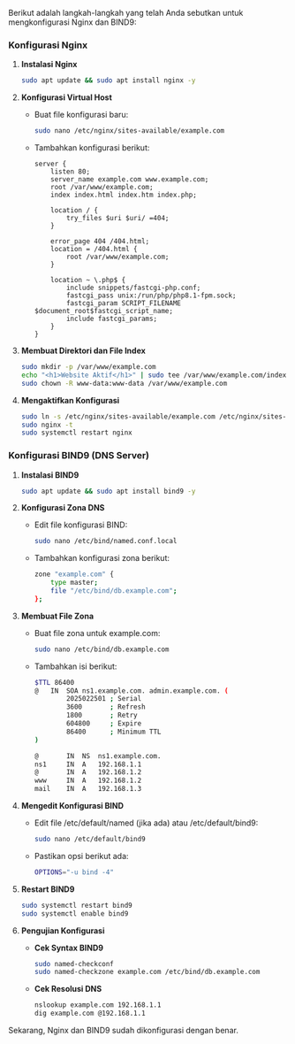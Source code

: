 Berikut adalah langkah-langkah yang telah Anda sebutkan untuk mengkonfigurasi Nginx dan BIND9:

### Konfigurasi Nginx

1. **Instalasi Nginx**
    ```sh
    sudo apt update && sudo apt install nginx -y
    ```

2. **Konfigurasi Virtual Host**
    - Buat file konfigurasi baru:
      ```sh
      sudo nano /etc/nginx/sites-available/example.com
      ```
    - Tambahkan konfigurasi berikut:
      ```nginx
      server {
          listen 80;
          server_name example.com www.example.com;
          root /var/www/example.com;
          index index.html index.htm index.php;

          location / {
              try_files $uri $uri/ =404;
          }

          error_page 404 /404.html;
          location = /404.html {
              root /var/www/example.com;
          }

          location ~ \.php$ {
              include snippets/fastcgi-php.conf;
              fastcgi_pass unix:/run/php/php8.1-fpm.sock;
              fastcgi_param SCRIPT_FILENAME $document_root$fastcgi_script_name;
              include fastcgi_params;
          }
      }
      ```

3. **Membuat Direktori dan File Index**
    ```sh
    sudo mkdir -p /var/www/example.com
    echo "<h1>Website Aktif</h1>" | sudo tee /var/www/example.com/index.html
    sudo chown -R www-data:www-data /var/www/example.com
    ```

4. **Mengaktifkan Konfigurasi**
    ```sh
    sudo ln -s /etc/nginx/sites-available/example.com /etc/nginx/sites-enabled/
    sudo nginx -t
    sudo systemctl restart nginx
    ```

### Konfigurasi BIND9 (DNS Server)

1. **Instalasi BIND9**
    ```sh
    sudo apt update && sudo apt install bind9 -y
    ```

2. **Konfigurasi Zona DNS**
    - Edit file konfigurasi BIND:
      ```sh
      sudo nano /etc/bind/named.conf.local
      ```
    - Tambahkan konfigurasi zona berikut:
      ```sh
      zone "example.com" {
          type master;
          file "/etc/bind/db.example.com";
      };
      ```

3. **Membuat File Zona**
    - Buat file zona untuk example.com:
      ```sh
      sudo nano /etc/bind/db.example.com
      ```
    - Tambahkan isi berikut:
      ```sh
      $TTL 86400
      @   IN  SOA ns1.example.com. admin.example.com. (
              2025022501 ; Serial
              3600       ; Refresh
              1800       ; Retry
              604800     ; Expire
              86400      ; Minimum TTL
      )

      @       IN  NS  ns1.example.com.
      ns1     IN  A   192.168.1.1
      @       IN  A   192.168.1.2
      www     IN  A   192.168.1.2
      mail    IN  A   192.168.1.3
      ```

4. **Mengedit Konfigurasi BIND**
    - Edit file /etc/default/named (jika ada) atau /etc/default/bind9:
      ```sh
      sudo nano /etc/default/bind9
      ```
    - Pastikan opsi berikut ada:
      ```sh
      OPTIONS="-u bind -4"
      ```

5. **Restart BIND9**
    ```sh
    sudo systemctl restart bind9
    sudo systemctl enable bind9
    ```

6. **Pengujian Konfigurasi**
    - **Cek Syntax BIND9**
      ```sh
      sudo named-checkconf
      sudo named-checkzone example.com /etc/bind/db.example.com
      ```
    - **Cek Resolusi DNS**
      ```sh
      nslookup example.com 192.168.1.1
      dig example.com @192.168.1.1
      ```

Sekarang, Nginx dan BIND9 sudah dikonfigurasi dengan benar.
